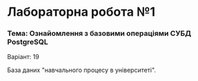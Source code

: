 # Лабораторна робота №1
### Тема: Ознайомлення з базовими операціями СУБД PostgreSQL
Варіант: 19

База даних "навчального процесу в університеті".

